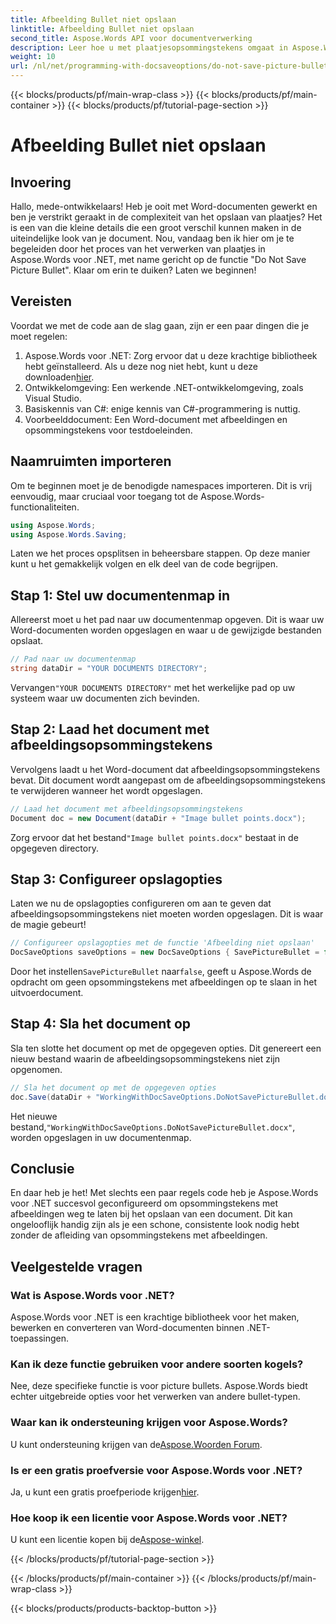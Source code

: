 ```yaml
---
title: Afbeelding Bullet niet opslaan
linktitle: Afbeelding Bullet niet opslaan
second_title: Aspose.Words API voor documentverwerking
description: Leer hoe u met plaatjesopsommingstekens omgaat in Aspose.Words voor .NET met onze stapsgewijze handleiding. Vereenvoudig documentbeheer en maak moeiteloos professionele Word-documenten.
weight: 10
url: /nl/net/programming-with-docsaveoptions/do-not-save-picture-bullet/
---
```


{{< blocks/products/pf/main-wrap-class >}}
{{< blocks/products/pf/main-container >}}
{{< blocks/products/pf/tutorial-page-section >}}

# Afbeelding Bullet niet opslaan

## Invoering

Hallo, mede-ontwikkelaars! Heb je ooit met Word-documenten gewerkt en ben je verstrikt geraakt in de complexiteit van het opslaan van plaatjes? Het is een van die kleine details die een groot verschil kunnen maken in de uiteindelijke look van je document. Nou, vandaag ben ik hier om je te begeleiden door het proces van het verwerken van plaatjes in Aspose.Words voor .NET, met name gericht op de functie "Do Not Save Picture Bullet". Klaar om erin te duiken? Laten we beginnen!

## Vereisten

Voordat we met de code aan de slag gaan, zijn er een paar dingen die je moet regelen:

1.  Aspose.Words voor .NET: Zorg ervoor dat u deze krachtige bibliotheek hebt geïnstalleerd. Als u deze nog niet hebt, kunt u deze downloaden[hier](https://releases.aspose.com/words/net/).
2. Ontwikkelomgeving: Een werkende .NET-ontwikkelomgeving, zoals Visual Studio.
3. Basiskennis van C#: enige kennis van C#-programmering is nuttig.
4. Voorbeelddocument: Een Word-document met afbeeldingen en opsommingstekens voor testdoeleinden.

## Naamruimten importeren

Om te beginnen moet je de benodigde namespaces importeren. Dit is vrij eenvoudig, maar cruciaal voor toegang tot de Aspose.Words-functionaliteiten.

```csharp
using Aspose.Words;
using Aspose.Words.Saving;
```

Laten we het proces opsplitsen in beheersbare stappen. Op deze manier kunt u het gemakkelijk volgen en elk deel van de code begrijpen.

## Stap 1: Stel uw documentenmap in

Allereerst moet u het pad naar uw documentenmap opgeven. Dit is waar uw Word-documenten worden opgeslagen en waar u de gewijzigde bestanden opslaat.

```csharp
// Pad naar uw documentenmap
string dataDir = "YOUR DOCUMENTS DIRECTORY";
```

 Vervangen`"YOUR DOCUMENTS DIRECTORY"` met het werkelijke pad op uw systeem waar uw documenten zich bevinden.

## Stap 2: Laad het document met afbeeldingsopsommingstekens

Vervolgens laadt u het Word-document dat afbeeldingsopsommingstekens bevat. Dit document wordt aangepast om de afbeeldingsopsommingstekens te verwijderen wanneer het wordt opgeslagen.

```csharp
// Laad het document met afbeeldingsopsommingstekens
Document doc = new Document(dataDir + "Image bullet points.docx");
```

 Zorg ervoor dat het bestand`"Image bullet points.docx"` bestaat in de opgegeven directory.

## Stap 3: Configureer opslagopties

Laten we nu de opslagopties configureren om aan te geven dat afbeeldingsopsommingstekens niet moeten worden opgeslagen. Dit is waar de magie gebeurt!

```csharp
// Configureer opslagopties met de functie 'Afbeelding niet opslaan'
DocSaveOptions saveOptions = new DocSaveOptions { SavePictureBullet = false };
```

 Door het instellen`SavePictureBullet` naar`false`, geeft u Aspose.Words de opdracht om geen opsommingstekens met afbeeldingen op te slaan in het uitvoerdocument.

## Stap 4: Sla het document op

Sla ten slotte het document op met de opgegeven opties. Dit genereert een nieuw bestand waarin de afbeeldingsopsommingstekens niet zijn opgenomen.

```csharp
// Sla het document op met de opgegeven opties
doc.Save(dataDir + "WorkingWithDocSaveOptions.DoNotSavePictureBullet.docx", saveOptions);
```

 Het nieuwe bestand,`"WorkingWithDocSaveOptions.DoNotSavePictureBullet.docx"`, worden opgeslagen in uw documentenmap.

## Conclusie

En daar heb je het! Met slechts een paar regels code heb je Aspose.Words voor .NET succesvol geconfigureerd om opsommingstekens met afbeeldingen weg te laten bij het opslaan van een document. Dit kan ongelooflijk handig zijn als je een schone, consistente look nodig hebt zonder de afleiding van opsommingstekens met afbeeldingen.

## Veelgestelde vragen

### Wat is Aspose.Words voor .NET?
Aspose.Words voor .NET is een krachtige bibliotheek voor het maken, bewerken en converteren van Word-documenten binnen .NET-toepassingen.

### Kan ik deze functie gebruiken voor andere soorten kogels?
Nee, deze specifieke functie is voor picture bullets. Aspose.Words biedt echter uitgebreide opties voor het verwerken van andere bullet-typen.

### Waar kan ik ondersteuning krijgen voor Aspose.Words?
 U kunt ondersteuning krijgen van de[Aspose.Woorden Forum](https://forum.aspose.com/c/words/8).

### Is er een gratis proefversie voor Aspose.Words voor .NET?
 Ja, u kunt een gratis proefperiode krijgen[hier](https://releases.aspose.com/).

### Hoe koop ik een licentie voor Aspose.Words voor .NET?
 U kunt een licentie kopen bij de[Aspose-winkel](https://purchase.aspose.com/buy).

{{< /blocks/products/pf/tutorial-page-section >}}

{{< /blocks/products/pf/main-container >}}
{{< /blocks/products/pf/main-wrap-class >}}

{{< blocks/products/products-backtop-button >}}
